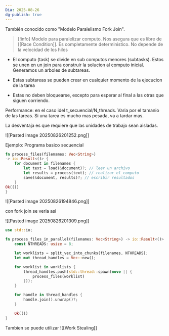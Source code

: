 ```yaml
---
Dia: 2025-08-26
dg-publish: true
---
```

También conocido como "Modelo Paralelismo Fork Join".

>[!info] Modelo para paralelizar computo. Nos asegura que es libre de [[Race Condition]]. Es completamente deterministico. No depende de la velocidad de los hilos

-  El computo (task) se divide en sub computos menores (subtasks). Estos se unen en un join para construir la solucion al computo inicial. Generamos un arboles de subtareas.

- Estas subtareas se pueden crear en cualquier momento de la ejecucion de la tarea 

- Estas no deben bloquearse, excepto para esperar al final a las otras que siguen corriendo.

Performance: en el caso idel t_secuencial/N_threads. Varia por el tamanio de las tareas. Si una tarea es mucho mas pesada, va a tardar mas.

La desventaja es que requiere que las unidades de trabajo sean aisladas.

![[Pasted image 20250826201252.png]]


Ejemplo: Programa basico secuencial 

```rust 
fn process_files(filenames: Vec<String>)
-> io::Result<()> {
	for document in filenames {
		let text = load(&document)?; // leer un archivo
		let results = process(text); // realizar el computo
		save(&document, results)?; // escribir resultados
	}
Ok(())
}
```

![[Pasted image 20250826194846.png]]

con fork join se veria asi 

![[Pasted image 20250826201309.png]]


```rust
use std::io;

fn process_files_in_parallel(filenames: Vec<String>) -> io::Result<()> {
    const NTHREADS: usize = 8;

    let worklists = split_vec_into_chunks(filenames, NTHREADS);
    let mut thread_handles = Vec::new();

    for worklist in worklists {
        thread_handles.push(std::thread::spawn(move || {
            process_files(worklist)
        }));
    }

    for handle in thread_handles {
        handle.join().unwrap()?; 
    }

    Ok(())
}

```

Tambien se puede utilizar ![[Work Stealing]]